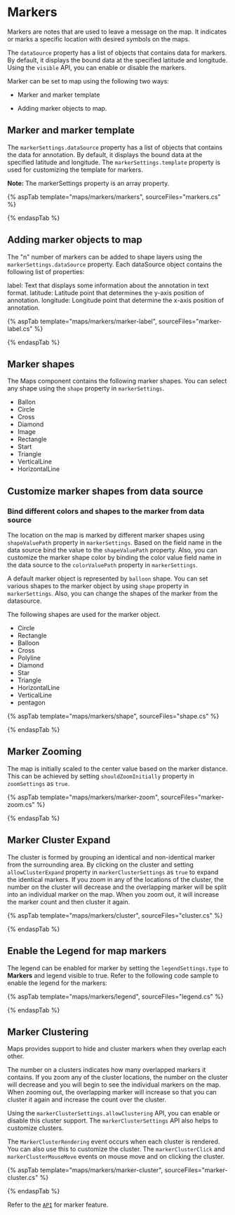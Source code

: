 # Markers

Markers are notes that are used to leave a message on the map. It indicates or marks a specific location with desired symbols on the maps.

The `dataSource` property has a list of objects that contains data for markers. By default, it displays the bound data at the specified latitude and longitude. Using the `visible` API, you can enable or disable the markers.

Marker can be set to map using the following two ways:

* Marker and marker template

* Adding marker objects to map.

## Marker and marker template

The `markerSettings.dataSource` property has a list of objects that contains the data for annotation. By default, it displays the bound data at the specified latitude and longitude. The `markerSettings.template` property is used for customizing the template for markers.

**Note:** The markerSettings property is an array property.

{% aspTab template="maps/markers/markers", sourceFiles="markers.cs" %}

{% endaspTab %}

## Adding marker objects to map

The "n" number of markers can be added to shape layers using the `markerSettings.dataSource` property. Each dataSource object contains the following list of properties:

label: Text that displays some information about the annotation in text format.
latitude: Latitude point that determines the y-axis position of annotation.
longitude: Longitude point that determine the x-axis position of annotation.

{% aspTab template="maps/markers/marker-label", sourceFiles="marker-label.cs" %}

{% endaspTab %}

## Marker shapes

The Maps component contains the following marker shapes. You can select any shape using the `shape` property in `markerSettings`.

* Ballon
* Circle
* Cross
* Diamond
* Image
* Rectangle
* Start
* Triangle
* VerticalLine
* HorizontalLine

## Customize marker shapes from data source

### Bind different colors and shapes to the marker from data source

The location on the map is marked by different marker shapes using `shapeValuePath` property in `markerSettings`. Based on the field name in the data source bind the value to the `shapeValuePath` property. Also, you can customize the marker shape color by binding the color value field name in the data source to the `colorValuePath` property in `markerSettings`.

A default marker object is represented by `balloon` shape. You can set various shapes to the marker object by using `shape` property in `markerSettings`. Also, you can change the shapes of the marker from the datasource.

The following shapes are used for the marker object.
* Circle
* Rectangle
* Balloon
* Cross
* Polyline
* Diamond
* Star
* Triangle
* HorizontalLine
* VerticalLine
* pentagon

{% aspTab template="maps/markers/shape", sourceFiles="shape.cs" %}

{% endaspTab %}

## Marker Zooming

The map is initially scaled to the center value based on the marker distance. This can be achieved by setting `shouldZoomInitially` property in `zoomSettings` as `true`.

{% aspTab template="maps/markers/marker-zoom", sourceFiles="marker-zoom.cs" %}

{% endaspTab %}

## Marker Cluster Expand

The cluster is formed by grouping an identical and non-identical marker from the surrounding area. By clicking on the cluster and setting `allowClusterExpand` property in `markerClusterSettings` as `true` to expand the identical markers. If you zoom in any of the locations of the cluster, the number on the cluster will decrease and the overlapping marker will be split into an individual marker on the map. When you zoom out, it will increase the marker count and then cluster it again.

{% aspTab template="maps/markers/cluster", sourceFiles="cluster.cs" %}

{% endaspTab %}

## Enable the Legend for map markers

The legend can be enabled for marker by setting the `legendSettings.type` to **Markers** and legend visible to true. Refer to the following code sample to enable the legend for the markers:

{% aspTab template="maps/markers/legend", sourceFiles="legend.cs" %}

{% endaspTab %}

## Marker Clustering

Maps provides support to hide and cluster markers when they overlap each other.

The number on a clusters indicates how many overlapped markers it contains. If you zoom any of the cluster locations, the number on the cluster will decrease and you will begin to see the individual markers on the map. When zooming out, the overlapping marker will increase so that you can cluster it again and increase the count over the cluster.

Using the `markerClusterSettings.allowClustering` API, you can enable or disable this cluster support. The `markerClusterSettings` API also helps to customize clusters.

The `MarkerClusterRendering` event occurs when each cluster is rendered. You can also use this to customize the cluster. The `markerClusterClick` and `markerClusterMouseMove` events on mouse move and on clicking the cluster.

{% aspTab template="maps/markers/marker-cluster", sourceFiles="marker-cluster.cs" %}

{% endaspTab %}

Refer to the [`API`](https://help.syncfusion.com/cr/aspnetcore-js2/Syncfusion.EJ2~Syncfusion.EJ2.Maps.MapsMarker.html) for marker feature.